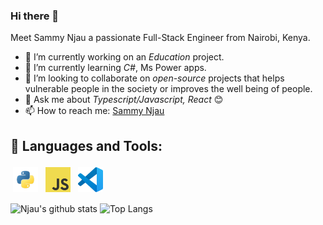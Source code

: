 ### Hi there 👋

Meet Sammy Njau a passionate Full-Stack Engineer from Nairobi, Kenya.

- 🔭 I’m currently working on an *Education* project.
- 🌱 I’m currently learning *C#*, Ms Power apps.
- 👯 I’m looking to collaborate on *open-source* projects that helps vulnerable people in the society or improves the well being of people.
- 💬 Ask me about *Typescript/Javascript, React* 😊  
- 📫 How to reach me: [Sammy Njau](https://www.linkedin.com/in/sammy-mbugua-13a460142/)

## 🧰 Languages and Tools:
<p align="left">
<img src="https://raw.githubusercontent.com/github/explore/80688e429a7d4ef2fca1e82350fe8e3517d3494d/topics/python/python.png" alt="Python" height="40" style="vertical-align:top; margin:4px">
<img src="https://raw.githubusercontent.com/github/explore/80688e429a7d4ef2fca1e82350fe8e3517d3494d/topics/javascript/javascript.png" alt="Javascript" height="40" style="vertical-align:top; margin:4px">
<img src="https://raw.githubusercontent.com/github/explore/80688e429a7d4ef2fca1e82350fe8e3517d3494d/topics/visual-studio-code/visual-studio-code.png" alt="VS Code" height="40" style="vertical-align:top; margin:4px">
</p>

![Njau's github stats](https://github-readme-stats.vercel.app/api?username=mbugwasami&&hide=["contribs","issues"]&show_icons=true&title_color=fff&icon_color=79ff97&text_color=9f9f9f&bg_color=151515)
![Top Langs](https://github-readme-stats.vercel.app/api/top-langs/?username=mbugwasami&theme=tokyonight)

<!--.

Here are some ideas to get you started:

comfortably- 🔭 I’m currently working on ...
- 🌱 I’m currently learning ...
- 👯 I’m looking to collaborate on ...
- 🤔 I’m looking for help with ...
- 💬 Ask me about ...
- 📫 How to reach me: ...
- 😄 Pronouns: ...
- ⚡ Fun fact: ...
-->
